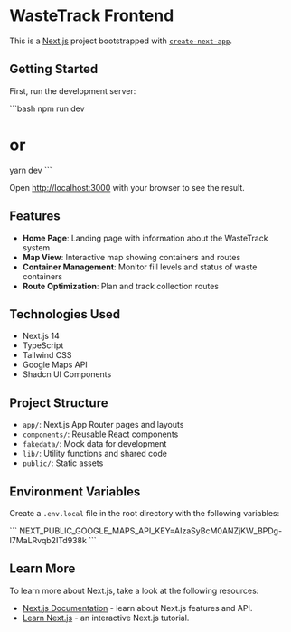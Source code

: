 # WasteTrack Frontend

This is a [Next.js](https://nextjs.org/) project bootstrapped with [`create-next-app`](https://github.com/vercel/next.js/tree/canary/packages/create-next-app).

## Getting Started

First, run the development server:

\`\`\`bash
npm run dev
# or
yarn dev
\`\`\`

Open [http://localhost:3000](http://localhost:3000) with your browser to see the result.

## Features

- **Home Page**: Landing page with information about the WasteTrack system
- **Map View**: Interactive map showing containers and routes
- **Container Management**: Monitor fill levels and status of waste containers
- **Route Optimization**: Plan and track collection routes

## Technologies Used

- Next.js 14
- TypeScript
- Tailwind CSS
- Google Maps API
- Shadcn UI Components

## Project Structure

- `app/`: Next.js App Router pages and layouts
- `components/`: Reusable React components
- `fakedata/`: Mock data for development
- `lib/`: Utility functions and shared code
- `public/`: Static assets

## Environment Variables

Create a `.env.local` file in the root directory with the following variables:

\`\`\`
NEXT_PUBLIC_GOOGLE_MAPS_API_KEY=AIzaSyBcM0ANZjKW_BPDg-I7MaLRvqb2ITd938k
\`\`\`

## Learn More

To learn more about Next.js, take a look at the following resources:

- [Next.js Documentation](https://nextjs.org/docs) - learn about Next.js features and API.
- [Learn Next.js](https://nextjs.org/learn) - an interactive Next.js tutorial.
